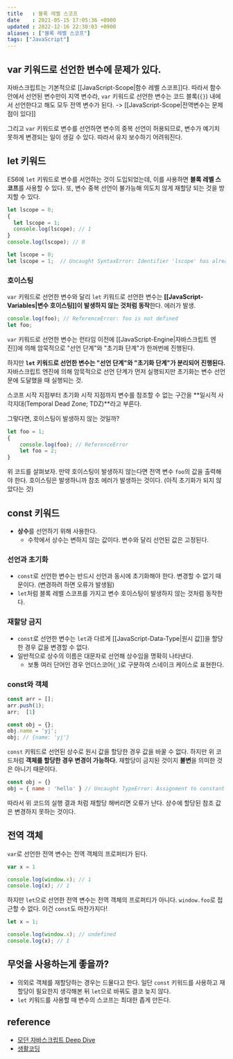 ```yaml
---
title   : 블록 레벨 스코프
date    : 2021-05-15 17:05:36 +0900
updated : 2022-12-16 22:30:03 +0900
aliases : ["블록 레벨 스코프"]
tags: ["JavaScript"]
---
```


## var 키워드로 선언한 변수에 문제가 있다. 

자바스크립트는 기본적으로 [[JavaScript-Scope|함수 레벨 스코프]]다. 따라서 함수 안에서 선언된 변수만이 지역 변수라, `var` 키워드로 선언한 변수는 코드 블록(`{}`) 내에서 선언한다고 해도 모두 전역 변수가 된다. -> [[JavaScript-Scope|전역변수는 문제점이 있다]]

그리고 `var` 키워드로 변수를 선언하면 변수의 중복 선언이 허용되므로, 변수가 예기치 못하게 변경되는 일이 생길 수 있다. 따라서 유지 보수하기 어려워진다. 

## let 키워드 
ES6에 `let` 키워드로 변수를 서언하는 것이 도입되었는데, 이를 사용하면 **블록 레벨 스코프**를 사용할 수 있다. 또, 변수 중복 선언이 불가능해 의도치 않게 재할당 되는 것을 방지할 수 있다.

```javascript
let lscope = 0;
{
  let lscope = 1;
  console.log(lscope); // 1
}
console.log(lscope); // 0
```

```js
let lscope = 0;
let lscope = 1;  // Uncaught SyntaxError: Identifier 'lscope' has already been declared
```


### 호이스팅
`var` 키워드로 선언한 변수와 달리 `let` 키워드로 선언한 변수는 **[[JavaScript-Variables|변수 호이스팅]]이 발생하지 않는 것처럼 동작**한다. 에러가 발생.
```javascript
console.log(foo); // ReferenceError: foo is not defined
let foo;
```

`var` 키워드로 선언한 변수는 런타임 이전에 [[JavaScript-Engine|자바스크립트 엔진]]에 의해 암묵적으로 "선언 단계"와 "초기화 단계"가 한꺼번에 진행된다. 

하지만 **`let` 키워드로 선언한 변수는 "선언 단계"와 "초기화 단계"가 분리되어 진행된다.** 자바스크립트 엔진에 의해 암묵적으로 선언 단계가 먼저 실행되지만 초기화는 변수 선언문에 도달했을 때 실행되는 것.

스코프 시작 지점부터 초기화 시작 지점까지 변수를 참조할 수 없는 구간을 **일시적 사각지대(Temporal Dead Zone; TDZ)**라고 부른다.


그렇다면, 호이스팅이 발생하지 않는 것일까?
```javascript
let foo = 1; 
{
	console.log(foo); // ReferenceError
	let foo = 2;
}
```

위 코드를 살펴보자. 만약 호이스팅이 발생하지 않는다면 전역 변수 `foo`의 값을 출력해야 한다. 호이스팅은 발생하니까 참조 에러가 발생하는 것이다. (아직 초기화가 되지 않았다는 것) 

## const 키워드 
- **상수**를 선언하기 위해 사용한다. 
	- 수학에서 상수는 변하지 않는 값이다. 변수와 달리 선언된 값은 고정된다.

### 선언과 초기화 
- `const`로 선언한 변수는 반드시 선언과 동시에 초기화해야 한다. 변경할 수 없기 때문이다. (변경하려 하면 오류가 발생됨)
- `let`처럼 블록 레벨 스코프를 가지고 변수 호이스팅이 발생하지 않는 것처럼 동작한다. 

### 재할당 금지 
- `const`로 선언한 변수는 `let`과 다르게 [[JavaScript-Data-Type|원시 값]]을 할당한 경우 값을 변경할 수 없다. 
- 일반적으로 상수의 이름은 대문자로 선언해 상수임을 명확히 나타낸다.  
  - 보통 여러 단어인 경우 언더스코어(`_`)로 구분하여 스네이크 케이스로 표현한다.

### const와 객체  
```js
const arr = [];
arr.push(1);
arr;  [1]

const obj = {};
obj.name = 'yj';
obj; // {name: 'yj'}
```

`const` 키워드로 선언된 상수로 원시 값을 할당한 경우 값을 바꿀 수 없다. 하지만 위 코드처럼 **객체를 할당한 경우 변경이 가능하다.** 재할당이 금지된 것이지 **불변**을 의미한 것은 아니기 때문이다.

```js
const obj = {} 
obj = { name : 'hello' } // Uncaught TypeError: Assignment to constant variable.
```
따라서 위 코드의 실행 결과 처럼 재할당 해버리면 오류가 난다. 상수에 할당된 참조 값은 변경하지 못하는 것이다.


## 전역 객체

`var`로 선언한 전역 변수는 전역 객체의 프로퍼티가 된다.

```js
var x = 1

console.log(window.x); // 1
console.log(x); // 1
```

하지만 `let`으로 선언한 전역 변수는 전역 객체의 프로퍼티가 아니다. 
`window.foo`로 접근할 수 없다. 이건 `const`도 마찬가지다!
  ```javascript
  let x = 1;

  console.log(window.x); // undefined
  console.log(x); // 1
  ```

## 무엇을 사용하는게 좋을까?  
- 의외로 객체를 재할당하는 경우는 드물다고 한다. 일단 `const` 키워드를 사용하고 재할당이 필요한지 생각해본 뒤 `let`으로 바꿔도 결코 늦지 않다. 
- `let` 키워드를 사용할 때 변수의 스코프는 최대한 좁게 만든다. 

## reference 
- [모던 자바스크립트 Deep Dive](http://www.kyobobook.co.kr/product/detailViewKor.laf?ejkGb=KOR&mallGb=KOR&barcode=9791158392239&orderClick=LEa&Kc=)
- [생활코딩](https://opentutorials.org/course/743/6544)